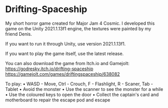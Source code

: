 # Drifting-Spaceship
My short horror game created for Major Jam 4 Cosmic. I developed this game on the Unity 2021.1.13f1 engine, the textures were painted by my friend Denis.

If you want to run it through Unity, use version 2021.1.13f1.

If you want to play the game itself, use the latest release. 

You can also download the game from Itch.io and Gamejolt: https://godresky.itch.io/drifting-spaceship https://gamejolt.com/games/driftingspaceship/638082

To play:
• WASD - Move, Ctrl - Crouch, F - Flashlight, R - Scaner, Tab - Tablet
• Avoid the monster
• Use the scanner to see the monster for a while
• Use the coloured keys to open the door
• Collect the captain's card and motherboard to repair the escape pod and escape
